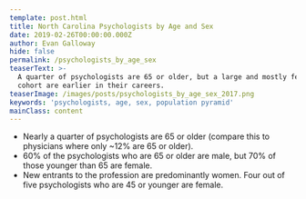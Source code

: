 ```yaml
---
template: post.html
title: North Carolina Psychologists by Age and Sex
date: 2019-02-26T00:00:00.000Z
author: Evan Galloway
hide: false
permalink: /psychologists_by_age_sex
teaserText: >-
  A quarter of psychologists are 65 or older, but a large and mostly female
  cohort are earlier in their careers.
teaserImage: /images/posts/psychologists_by_age_sex_2017.png
keywords: 'psychologists, age, sex, population pyramid'
mainClass: content
---
```

<ul>

<li>Nearly a quarter of psychologists are 65 or older (compare this to physicians where only ~12% are 65 or older).</li>

<li>60% of the psychologists who are 65 or older are male, but 70% of those younger than 65 are female.</li>

<li>New entrants to the profession are predominantly women.  Four out of five psychologists who are 45 or younger are female.</li>

</ul>
<div id='viewof-layout' class="control"></div>
<div id='chart'></div>

<script type=module>

import {Runtime, Inspector} from "https://unpkg.com/@observablehq/runtime@3/dist/runtime.js";
import define from "https://api.observablehq.com/@gallowayevan/population-structure-for-north-carolina-psychologists-20.js?v=3";
  
  const renders = {
    "viewof layout": "#viewof-layout",
    "chart": "#chart"
  };

  for (let i in renders)
    renders[i] = document.querySelector(renders[i]);

const runtime = new Runtime();
const main = runtime.module(define, name => {
if (renders[name]){
      return new Inspector(renders[name]);
    } else {
        return true;
    }
});

</script>
